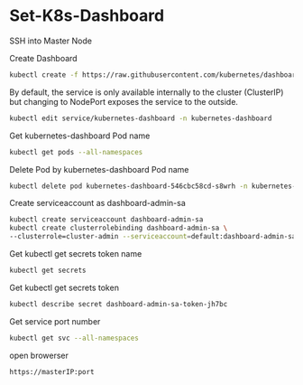 # Set-K8s-Dashboard
SSH into Master Node

Create Dashboard
```sh
kubectl create -f https://raw.githubusercontent.com/kubernetes/dashboard/v2.5.0/aio/deploy/recommended.yaml
```
By default, the service is only available internally to the cluster (ClusterIP) 
but changing to NodePort exposes the service to the outside.
```sh
kubectl edit service/kubernetes-dashboard -n kubernetes-dashboard
```
Get kubernetes-dashboard Pod name 
```sh
kubectl get pods --all-namespaces
```
Delete Pod by kubernetes-dashboard Pod name 
```sh
kubectl delete pod kubernetes-dashboard-546cbc58cd-s8wrh -n kubernetes-dashboard
```
Create serviceaccount as dashboard-admin-sa
```sh
kubectl create serviceaccount dashboard-admin-sa
kubectl create clusterrolebinding dashboard-admin-sa \
--clusterrole=cluster-admin --serviceaccount=default:dashboard-admin-sa
```
Get kubectl get secrets token name 
```sh
kubectl get secrets
```
Get kubectl get secrets token
```sh
kubectl describe secret dashboard-admin-sa-token-jh7bc
```
Get service port number
```sh
kubectl get svc --all-namespaces
```

open browerser 
```sh
https://masterIP:port
```







